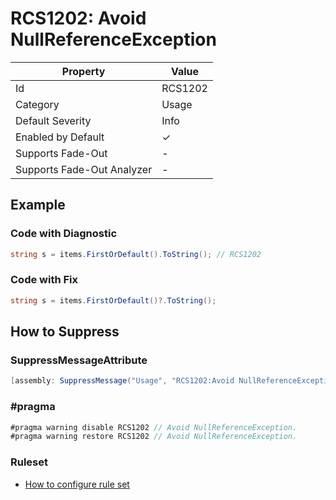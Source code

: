 # RCS1202: Avoid NullReferenceException

| Property                    | Value    |
| --------------------------- | -------- |
| Id                          | RCS1202  |
| Category                    | Usage    |
| Default Severity            | Info     |
| Enabled by Default          | &#x2713; |
| Supports Fade\-Out          | -        |
| Supports Fade\-Out Analyzer | -        |

## Example

### Code with Diagnostic

```csharp
string s = items.FirstOrDefault().ToString(); // RCS1202
```

### Code with Fix

```csharp
string s = items.FirstOrDefault()?.ToString();
```

## How to Suppress

### SuppressMessageAttribute

```csharp
[assembly: SuppressMessage("Usage", "RCS1202:Avoid NullReferenceException.", Justification = "<Pending>")]
```

### \#pragma

```csharp
#pragma warning disable RCS1202 // Avoid NullReferenceException.
#pragma warning restore RCS1202 // Avoid NullReferenceException.
```

### Ruleset

* [How to configure rule set](../HowToConfigureAnalyzers.md)
